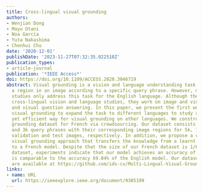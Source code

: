 ```yaml
---
title: Cross-lingual visual grounding
authors:
- Wenjian Dong
- Mayu Otani
- Noa Garcia
- Yuta Nakashima
- Chenhui Chu
date: '2020-12-01'
publishDate: '2023-11-27T07:32:35.022518Z'
publication_types:
- article-journal
publication: '*IEEE Access*'
doi: https://doi.org/10.1109/ACCESS.2020.3046719
abstract: Visual grounding is a vision and language understanding task aiming at locating
  a region in an image according to a specific query phrase. However, most previous
  studies only address this task for the English language. Although there are previous
  cross-lingual vision and language studies, they work on image and video captioning,
  and visual question answering. In this paper, we present the first work on cross-lingual
  visual grounding to expand the task to different languages to study an effective
  yet efficient way for visual grounding on other languages. We construct a visual
  grounding dataset for French via crowdsourcing. Our dataset consists of 14k, 3k,
  and 3k query phrases with their corresponding image regions for 5k, 1k, and 1k training,
  validation and test images, respectively. In addition, we propose a cross-lingual
  visual grounding approach that transfers the knowledge from a learnt English model
  to a French model. Despite that the size of our French dataset is 1/6 of the English
  dataset, experiments indicate that our model achieves an accuracy of 65.17%, which
  is comparable to the accuracy 69.04% of the English model. Our dataset and codes
  are available at https://github.com/ids-cv/Multi-Lingual-Visual-Grounding.
links:
- name: URL
  url: https://ieeexplore.ieee.org/document/9305199
---
```

